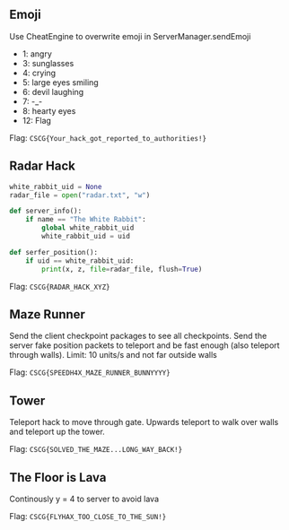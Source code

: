 ## Emoji

Use CheatEngine to overwrite emoji in ServerManager.sendEmoji

- 1: angry
- 3: sunglasses
- 4: crying
- 5: large eyes smiling
- 6: devil laughing
- 7: -_-
- 8: hearty eyes
- 12: Flag

Flag: `CSCG{Your_hack_got_reported_to_authorities!}`


## Radar Hack

```python
white_rabbit_uid = None
radar_file = open("radar.txt", "w")

def server_info():
    if name == "The White Rabbit":
        global white_rabbit_uid
        white_rabbit_uid = uid

def serfer_position():
    if uid == white_rabbit_uid:
        print(x, z, file=radar_file, flush=True)
```

Flag: `CSCG{RADAR_HACK_XYZ}`


## Maze Runner

Send the client checkpoint packages to see all checkpoints.
Send the server fake position packets to teleport and be fast enough (also teleport through walls).
Limit: 10 units/s and not far outside walls

Flag: `CSCG{SPEEDH4X_MAZE_RUNNER_BUNNYYYY}`


## Tower

Teleport hack to move through gate. Upwards teleport to walk over walls and teleport up the tower.

Flag: `CSCG{SOLVED_THE_MAZE...LONG_WAY_BACK!}`


## The Floor is Lava

Continously y = 4 to server to avoid lava

Flag: `CSCG{FLYHAX_TOO_CLOSE_TO_THE_SUN!}`
